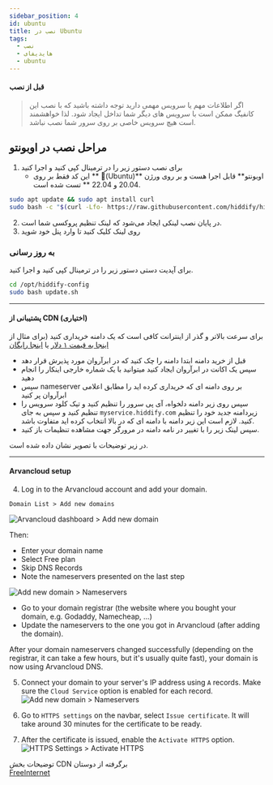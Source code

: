 ```yaml
---
sidebar_position: 4
id: ubuntu
title: نصب در Ubuntu
tags:
  - نصب
  - هایدیفای
  - ubuntu
---
```


#### قبل از نصب

> اگر اطلاعات مهم یا سرویس مهمی دارید توجه داشته باشید که با نصب این کانفیگ ممکن است با سرویس های دیگر شما تداخل ایجاد شود. لذا خواهشمند است هیچ سرویس خاصی بر روی سرور شما نصب نباشد.

## مراحل نصب در اوبونتو

1. برای نصب دستور زیر را در ترمینال کپی کنید و اجرا کنید
   - این کد فقط بر روی ** (َUbuntu)اوبونتو** قابل اجرا هست و بر روی ورژن ** 20.04 و 22.04 ** تست شده است.

```bash
sudo apt update && sudo apt install curl
sudo bash -c "$(curl -Lfo- https://raw.githubusercontent.com/hiddify/hiddify-config/main/common/download_install.sh)"
```

2. در پایان نصب لینکی ایجاد می‌شود که لینک تنظیم پروکسی شما است.
3. روی لینک کلیک کنید تا وارد پنل خود شوید

### به روز رسانی

برای آپدیت دستی دستور زیر را در ترمینال کپی کنید و اجرا کنید.

```bash
cd /opt/hiddify-config
sudo bash update.sh
```

---

#### پشتیبانی از CDN (اختیاری)

برای سرعت بالاتر و گذر از اینترانت کافی است که یک دامنه خریداری کنید (برای مثال از
[اینجا به قیمت ۱ دلار](https://www.namecheap.com/promos/99-cent-domain-names/)
یا
[اینجا رایگان](https://www.freenom.com/)

- قبل از خرید دامنه ابتدا دامنه را چک کنید که در ابرآروان مورد پذیرش قرار دهد
- سپس یک اکانت در ابرآروان ایجاد کنید میتوانید با یک شماره خارجی اینکار را انجام دهید
- سپس nameserver بر روی دامنه ای که خریداری کرده اید را مطابق اعلامی ابرآروان پر کنید
- سپس روی زیر دامنه دلخواه، آی پی سرور را تنظیم کنید و تیک کلود سرویس را تنظیم کنید و سپس به جای `myservice.hiddify.com` زیردامنه جدید خود را تنظیم کنید. لازم است این زیر دامنه با دامنه ای که در بالا انتخاب کرده اید متفاوت باشد.
- سپس لینک زیر را با تغییر در نامه دامنه در مرورگر جهت مشاهده تنظیمات باز کنید.

در زیر توضیحات با تصویر نشان داده شده است.

---

#### Arvancloud setup

4. Log in to the Arvancloud account and add your domain.

```
Domain List > Add new domains
```

![Arvancloud dashboard > Add new domain](https://raw.githubusercontent.com/WeAreMahsaAmini/FreeInternet/main/protocols/media/arvanclound_adddomain.jpg "Click on Add new domain")

Then:

- Enter your domain name
- Select Free plan
- Skip DNS Records
- Note the nameservers presented on the last step

![Add new domain > Nameservers](https://raw.githubusercontent.com/WeAreMahsaAmini/FreeInternet/main/protocols/media/arvanclound_nameservers.jpg "Copy these nameservers")

- Go to your domain registrar (the website where you bought your domain, e.g. Godaddy, Namecheap, ...)
- Update the nameservers to the one you got in Arvancloud (after adding the domain).

After your domain nameservers changed successfully (depending on the registrar, it can take a few hours, but it's usually quite fast), your domain is now using Arvancloud DNS.

5. Connect your domain to your server's IP address using `A` records. Make sure the `Cloud Service` option is enabled for each record.
   ![Add new domain > Nameservers](https://raw.githubusercontent.com/WeAreMahsaAmini/FreeInternet/main/protocols/media/arvanclound_add_dns.jpg "Enable cloud services")

6. Go to `HTTPS settings` on the navbar, select `Issue certificate`. It will take around 30 minutes for the certificate to be ready.

7. After the certificate is issued, enable the `Activate HTTPS` option.
   ![HTTPS Settings > Activate HTTPS](https://raw.githubusercontent.com/WeAreMahsaAmini/FreeInternet/main/protocols/media/arvanclound_https.jpg "Enable cloud services")

توضیحات بخش CDN برگرفته از دوستان  
[FreeInternet](https://github.com/WeAreMahsaAmini/FreeInternet/tree/main/protocols/shadowsocks-v2ray-tls)
